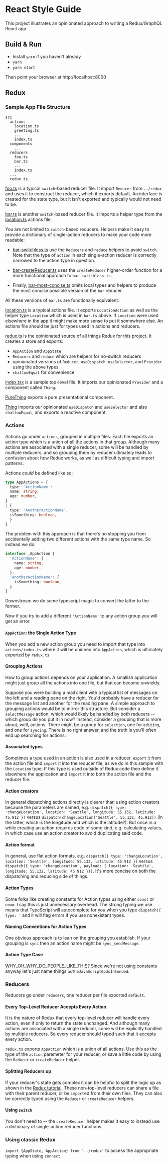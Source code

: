 # React Style Guide

This project illustrates an opinionated approach to writing a Redux/GraphQL React app.

## Build & Run

* Install `yarn` if you haven't already
* `yarn`
* `yarn start`

Then point your browser at http://localhost:8000

## Redux

### Sample App File Structure

```
src
  actions
    location.ts
    greeting.ts
    ...
    index.ts
  components
    ...
  reducers
    foo.ts
    bar.ts
    ...
    index.ts
  ...
  redux.ts
```

[foo.ts](./src/reducers/foo.ts) is a typical `switch`-based reducer file. It import `Reducer` from `../redux` and uses it to construct the reducer, which it exports default. An interface is created for the state type, but it isn't exported and typically would not need to be.

[bar.ts](./src/reducers/bar.ts) is another `switch`-based reducer file. It imports a helper type from the [location.ts](./src/actions/location.ts) actions file.

You are not limited to `switch`-based reducers. Helpers make it easy to provide a dictionary of single-action reducers to make your code more readable:

* [bar-switchless.ts](./src/reducers/bar-switchless.ts) use the `Reducers` and `reduce` helpers to avoid `switch`. Note that the type of `action` in each single-action reducer is correctly narrowed to the action type in question.

* [bar-createReducer.ts](./src/reducers/bar-createReducer.ts) uses the `createReducer` higher-order function for a more functional approach to `bar-switchless.ts`.

* Finally, [bar-most-concise.ts](./src/reducers/bar-most-concise.ts) omits local types and helpers to produce the most concise possible version of the `bar` reducer.

All these versions of `bar.ts` are functionally equivalent.

[location.ts](./src/actions/location.ts) is a typical actions file. It exports `LocationAction` as well as the helper type `Location` which is used in `bar.ts` above. If `Location` were used elsewhere in the app it might make more sense to put it somewhere else. An actions file should be just for types used in actions and reducers.

[redux.ts](./src/redux.ts) is the opinionated source of all things Redux for this project. It creates a store and exports:
* `AppAction` and `AppState`
* `Reducers` and `reduce` which are helpers for no-switch reducers
* opinionated versions of `Reducer`, `useDispatch`, `useSelector`, and `Provider` using the above types
* `shallowEqual` for convenience

[index.tsx](./src/index.tsx) is a sample top-level file. It imports our opinionated `Provider` and a component called `Thing`.

[PureThing](./src/components/Thing.tsx) exports a pure presentational component.

[Thing](./src/components/Thing.tsx) imports our opinionated `useDispatch` and `useSelector` and also `shallowEqual`, and exports a reactive component.

### Actions

Actions go under `actions`, grouped in multiple files. Each file exports an action type which is a union of all the actions in that group. Although many actions are associated with a single reducer, some will be handled by multiple reducers, and so grouping them by reducer ultimately leads to confusion about how Redux works, as well as difficult typing and import patterns.

Actions *could* be defined like so:

```ts
type AppActions = {
  type: 'ActionName':
  name: string,
  age: number,
}
| {
  type: 'AnotherActionName',
  isSomething: boolean,
  }
} 
```

The problem with this approach is that there's no stopping you from accidentally adding two different actions with the same type name. So instead we do:

```ts
interface _AppAction {
  'ActionName': {
    name: string,
    age: number,
  },
  'AnotherActionName': {
    isSomething: boolean,
  }
} 
```

Downstream we do some typescript magic to convert the latter to the former.

Now if you try to add a different `'ActionName'` to any action group you will get an error.

#### `AppAction`: the Single Action Type

When you add a new action group you need to import that type into `actions/index.ts` where it will be unioned into `AppAction`, which is ultimately exported by `redux.ts`

#### Grouping Actions

How to group actions depends on your application. A smallish application might just group all the actions into one file, but that can become unwieldy.

Suppose you were building a mail client with a typical list of messages on the left and a reading pane on the right. You'd probably have a reducer for the message list and another for the reading pane. A simple approach to grouping actions would be to mirror this structure. But consider a `selectMessage` action, which would likely be handled by both reducers -- which group do you put it in now? Instead, consider a grouping that is more about, well, actions. There might be a group for `selection`, one for `editing`, and one for `syncing`. There is no right answer, and the truth is you'll often end up searching for actions.

#### Associated types

Sometimes a type used in an action is also used in a reducer. `export` it from the action file and `import` it into the reducer file, as we do in this sample with the `Location` type. If this type is used outside of Redux code then define it elsewhere the application and `import` it into both the action file and the reducer file.

#### Action creators

In general dispatching actions directly is clearer than using action creators because the parameters are named, e.g. `dispatch({ type: 'changeLocation', location: 'Seattle', longitude: 55.132, latitude: 45.912 })` versus `dispatch(changeLocation('Seattle', 55.132, 45.912))` (in the latter, which is the longitude and which is the latitude?). But once in a while creating an action requires code of some kind, e.g. calculating values, in which case use an action creator to avoid duplicating said code.

#### Action format

In general, use flat action formats, e.g. `dispatch({ type: 'changeLocation', location: 'Seattle', longitude: 55.132, latitude: 45.912 })` versus `dispatch({ type: 'changeLocation', payload: { location: 'Seattle', longitude: 55.132, latitude: 45.912 }})`. It's more concise on both the dispatching and reducing side of things.

#### Action Types

Some folks like creating constants for Action types using either `const` or `enum`. I say this is just unnecessary overhead. The strong typing we use means that TypeScript will autocomplete for you when you type `dispatch({ type: '` and it will flag errors if you use nonexistant types.

#### Naming Conventions for Action Types

One obvious approach is to lean on the grouping you establish. If your grouping is `sync` then an action name might be `sync_sendMessage`.

#### Action Type Case

WHY_OH_WHY_DO_PEOPLE_LIKE_THIS? Since we're not using constants anyway let's just name things `asTheJavaScriptGodsIntended`.

### Reducers

Reducers go under `reducers`, one reducer per file exported `default`.

#### Every Top-Level Reducer Accepts Every Action

It is the nature of Redux that every top-level reducer will handle every action, even if only to return the state unchanged. And although many actions are associated with a single reducer, some will be explicitly handled by multiple reducers. So every reducer should typed such that it accepts every action.

`redux.ts` exports `AppAction` which is a union of all actions. Use this as the type of the `action` paremeter for your reducer, or save a little code by using the `Reducer` or `createReducer` helper.

#### Splitting Reducers up

If your reducer's state gets complex it can be helpful to split the logic up as shown in the [Redux tutorial](https://redux.js.org/basics/reducers/#splitting-reducers). These non-top-level reducers can share a file with their parent reducer, or be `import`ed from their own files. They can also be correctly typed using the `Reducer` or `createReducer` helpers.

#### Using `switch`

You don't need to -- the `createReducer` helper makes it easy to instead use a dictionary of single-action reducer functions.

### Using classic Redux

`import {AppState, AppAction} from '../redux'` to access the appropriate typing when using `connect`.
